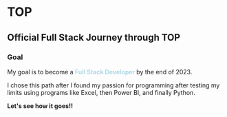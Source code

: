 # TOP
## Official Full Stack Journey through TOP

### Goal
My goal is to become a <span style= "color:lightblue; font-weight:bold;"> Full Stack Developer </span> by the end of 2023.

I chose this path after I found my passion for programming after testing my limits using programs like Excel, then Power BI, and finally Python.

**Let's see how it goes!!**